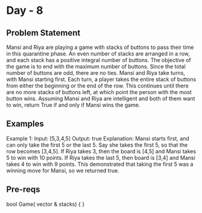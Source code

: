 # Day - 8

## Problem Statement

Mansi and Riya are playing a game with stacks of buttons to pass their time in this quarantine phase. An even number of stacks are arranged in a row, and each stack has a positive integral number of buttons.
The objective of the game is to end with the maximum number of buttons. Since the total number of buttons are odd, there are no ties.
Mansi and Riya take turns, with Mansi starting first. Each turn, a player takes the entire stack of buttons from either the beginning or the end of the row. This continues until there are no more stacks of buttons left, at which point the person with the most button wins. Assuming Mansi and Riya are intelligent and both of them want to win, return True if and only if Mansi wins the game.




## Examples

Example 1:
Input: [5,3,4,5]
Output: true
Explanation: Mansi starts first, and can only take the first 5 or the last 5. Say she takes the first 5, so that the row becomes [3,4,5]. If Riya takes 3, then the board is [4,5] and Mansi takes 5 to win with 10 points. If Riya takes the last 5, then board is [3,4] and Mansi takes 4 to win with 9 points. This demonstrated that taking the first 5 was a winning move for Mansi, so we returned true.



## Pre-reqs

bool Game( vector <int> & stacks) { }

